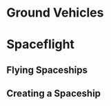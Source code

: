 <!-- $header Microluxe 20 <br> <br> Vehicles & Spaceships -->

# Ground Vehicles

# Spaceflight

## Flying Spaceships

## Creating a Spaceship

